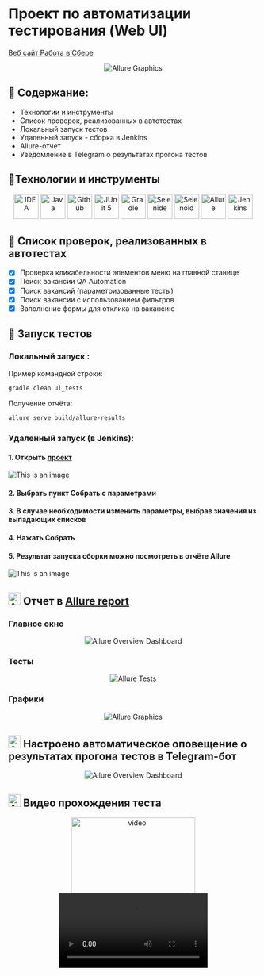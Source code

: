 # Проект по автоматизации тестирования (Web UI)
<a target="_blank" href="https://rabota.sber.ru/">Веб сайт Работа в Сбере</a>

<p align="center">
<img title="Allure Graphics" src="images/screens/sberRabota.png">
</p>

## :maple_leaf: Содержание:

- Технологии и инструменты
- Список проверок, реализованных в автотестах
- Локальный запуск тестов
- Удаленный запуск - сборка в Jenkins
- Allure-отчет
- Уведомление в Telegram о результатах прогона тестов

## :maple_leaf:Технологии и инструменты

<p align="center">
<a href="https://www.jetbrains.com/idea/"><img src="images/logo/Idea.svg" width="50" height="50"  alt="IDEA"/></a>
<a href="https://www.java.com/"><img src="images/logo/Java.svg" width="50" height="50"  alt="Java"/></a>
<a href="https://github.com/"><img src="images/logo/GitHub.svg" width="50" height="50"  alt="Github"/></a>
<a href="https://junit.org/junit5/"><img src="images/logo/Junit5.svg" width="50" height="50"  alt="JUnit 5"/></a>
<a href="https://gradle.org/"><img src="images/logo/Gradle.svg" width="50" height="50"  alt="Gradle"/></a>
<a href="https://selenide.org/"><img src="images/logo/Selenide.svg" width="50" height="50"  alt="Selenide"/></a>
<a href="https://aerokube.com/selenoid/"><img src="images/logo/Selenoid.svg" width="50" height="50"  alt="Selenoid"/></a>
<a href="https://github.com/allure-framework/allure2"><img src="images/logo/Allure.svg" width="50" height="50"  alt="Allure"/></a>
<a href="https://www.jenkins.io/"><img src="images/logo/Jenkins.svg" width="50" height="50"  alt="Jenkins"/></a>
</p>

## :maple_leaf: Список проверок, реализованных в автотестах

- [x] Проверка кликабельности элементов меню на главной станице
- [x] Поиск вакансии QA Automation
- [x] Поиск вакансий (параметризованные тесты)
- [x] Поиск вакансии с использованием фильтров
- [x] Заполнение формы для отклика на вакансию

## :maple_leaf: Запуск тестов

###  Локальный запуск :
Пример командной строки:
```bash
gradle clean ui_tests
```
Получение отчёта:
```bash
allure serve build/allure-results
```

###  Удаленный запуск (в Jenkins):
#### 1. Открыть <a target="_blank" href="https://jenkins.autotests.cloud/job/C16-NazilyaMullagildina_UI-tests/">проект</a>

![This is an image](/images/screens/Jenkins1.png)

#### 2. Выбрать пункт **Собрать с параметрами**
#### 3. В случае необходимости изменить параметры, выбрав значения из выпадающих списков
#### 4. Нажать **Собрать**
#### 5. Результат запуска сборки можно посмотреть в отчёте Allure

![This is an image](/images/screens/Jenkins3.png)

## <img src="images/logo/Allure.svg" width="25" height="25"  alt="Allure"/></a> Отчет в <a target="_blank" href="https://jenkins.autotests.cloud/job/10_DikayaAV_diploma/allure/">Allure report</a>

###  Главное окно

<p align="center">
<img title="Allure Overview Dashboard" src="images/screens/Allure_Report1.png">
</p>

###  Тесты

<p align="center">
<img title="Allure Tests" src="images/screens/Allure_Report2.png">
</p>

###  Графики

<p align="center">
<img title="Allure Graphics" src="images/screens/Allure_Report3.png">
</p>

## <img src="images/logo/Telegram.svg" width="25" height="25"  alt="Allure"/></a> Настроено автоматическое оповещение о результатах прогона тестов в Telegram-бот

<p align="center">
<img title="Allure Overview Dashboard" src="images/screens/telegramNotif.png" >
</p>

## <img src="images/logo/Selenoid.svg" width="25" height="25"  alt="Allure"/></a> Видео прохождения теста

<p align="center">
<img title="Selenoid Video" src="https://user-images.githubusercontent.com/videoUItests.mp4" width="250" height="153"  alt="video"> 
<video src="https://user-images.githubusercontent.com/videoUItests.mp4"
</p>
